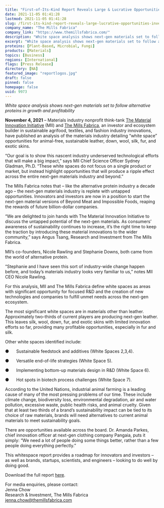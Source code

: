```yaml
---
title: "First-of-Its-Kind Report Reveals Large & Lucrative Opportunities for Investors and Innovators"
date: 2021-11-05 01:41:28
lastmod: 2021-11-05 01:41:28
slug: /first-its-kind-report-reveals-large-lucrative-opportunities-investors-and-innovators
company_name: "The Mills Fabrica"
company_link: "https://www.themillsfabrica.com/"
description: "White space analysis shows next-gen materials set to follow alternative proteins in growth and profitability"
excerpt: "White space analysis shows next-gen materials set to follow alternative proteins in growth and profitability"
proteins: [Plant-Based, Microbial, Fungi]
products: [Materials]
topics: [Business]
regions: [International]
flags: [Press Release]
directory: [NA]
featured_image: "reportlogos.jpg"
draft: false
pinned: false
homepage: false
uuid: 9973
---
```

<p><em>White space analysis shows next-gen materials set to follow alternative proteins in growth and profitability</em></p>
<p><strong>November 4, 2021</strong> – Materials industry nonprofit think-tank <a href="https://www.materialinnovation.org/">The Material Innovation Initiative</a> (MII) and <a href="https://www.themillsfabrica.com/">The Mills Fabrica</a>, an investor and ecosystem builder in sustainable agrifood, textiles, and fashion industry innovations, have published an analysis of the materials industry detailing “white space” opportunities for animal-free, sustainable leather, down, wool, silk, fur, and exotic skins.
</p>
<p>“Our goal is to show this nascent industry underserved technological efforts that will make a big impact,” says MII Chief Science Officer Sydney Gladman, Ph.D. “These white spaces do not focus on a single product or market, but instead highlight opportunities that will produce a ripple effect across the entire next-gen materials industry and beyond.”</p>
<p>The Mills Fabrica notes that – like the alternative protein industry a decade ago – the next-gen materials industry is replete with untapped opportunities. Innovators and investors are now in a position to start the next-gen material versions of Beyond Meat and Impossible Foods, reaping the rewards of future billion-dollar companies.
</p>
<p>“We are delighted to join hands with The Material Innovation Initiative to discuss the untapped potential of the next-gen materials. As consumers’ awareness of sustainability continues to increase, it’s the right time to keep the traction by introducing these material innovations to the wider community,” says Angus Tsang, Research and Investment from The Mills Fabrica.</p>
<p>MII’s co-founders, Nicole Rawling and Stephanie Downs, both came from the world of alternative protein.</p>
<p>“Stephanie and I have seen this sort of industry-wide change happen before, and today’s materials industry looks very familiar to us,” notes MII CEO Nicole Rawling.</p>
<p>For this analysis, MII and The Mills Fabrica define white spaces as areas with significant opportunity for focused R&D and the creation of new technologies and companies to fulfill unmet needs across the next-gen ecosystem.
</p>
<p>The most significant white spaces are in materials other than leather. Approximately two-thirds of current players are producing next-gen leather. This leaves silk, wool, down, fur, and exotic skins with limited innovation efforts so far, providing many profitable opportunities, especially in fur and silk.</p>
<p>Other white spaces identified include:
</p>
<p>●      Sustainable feedstock and additives (White Spaces 2,3,4).</p>
<p>●      Versatile end-of-life strategies (White Space 5).</p>
<p>●      Implementing bottom-up materials design in R&D (White Space 6).</p>
<p>●      Hot spots in biotech process challenges (White Space 7).</p>
<p>According to the United Nations, industrial animal farming is a leading cause of many of the most pressing problems of our time. These include climate change, biodiversity loss, environmental degradation, air and water pollution, excessive waste, public health risks, and animal cruelty. Given that at least two thirds of a brand’s sustainability impact can be tied to its choice of raw materials, brands will need alternatives to current animal materials to meet sustainability goals.</p>
<p>There are opportunities available across the board. Dr. Amanda Parkes, chief innovation officer at next-gen clothing company Pangaia, puts it simply: “We need a lot of people doing some things better, rather than a few people doing everything perfectly.”</p>
<p>This whitespace report provides a roadmap for innovators and investors – as well as brands, startups, scientists, and engineers – looking to do well by doing good.</p>
<p>Download the full report <a href="https://www.themillsfabrica.com/platform/reports/">here</a>.
</p>
<p>For media enquiries, please contact: <br />
Jenna Chow<br />
Research & Investment, The Mills Fabrica<br />
<a href="mailto:jenna.chow@themillsfabrica.com">jenna.chow@themillsfabrica.com</a></p>
